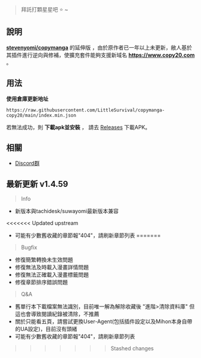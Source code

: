 > 拜託打顆星星吧 :star: ~
## 說明 
[**stevenyomi/copymanga**](https://github.com/stevenyomi/copymanga) 的延伸版 ，由於原作者已一年以上未更新，敝人基於其插件進行逆向與修補，使擴充套件能夠支援新域名 **https://www.copy20.com** 。

## 用法
**使用倉庫更新地址**

`https://raw.githubusercontent.com/LittleSurvival/copymanga-copy20/main/index.min.json`

若無法成功，則 **下載apk並安裝** ， 請去 [Releases](https://github.com/LittleSurvival/copymanga-copy20/releases) 下載APK。

## 相關
- [Discord群](https://discord.gg/kE2VAZk2pd)

## 最新更新 v1.4.59

> Info
+ 新版本與tachidesk/suwayomi最新版本兼容

<<<<<<< Updated upstream
- 可能有少數舊收藏的章節報"404"，請刷新章節列表
=======
> Bugfix
+ 修復簡繁轉換未生效問題
+ 修復無法及時載入漫畫詳情問題
+ 修復無法正確載入漫畫標籤問題
+ 修復章節排序錯誤問題

> Q&A
+ 舊單行本下載檔案無法識別，目前唯一解為解除收藏後 "進階>清除資料庫" 但這也會導致閱讀紀錄被清除，不推薦
+ 關於只能看五頁，請嘗試更換User-Agent(包括插件設定以及Mihon本身自帶的UA設定)，目前沒有頭緒
+ 可能有少數舊收藏的章節報"404"，請刷新章節列表
>>>>>>> Stashed changes
